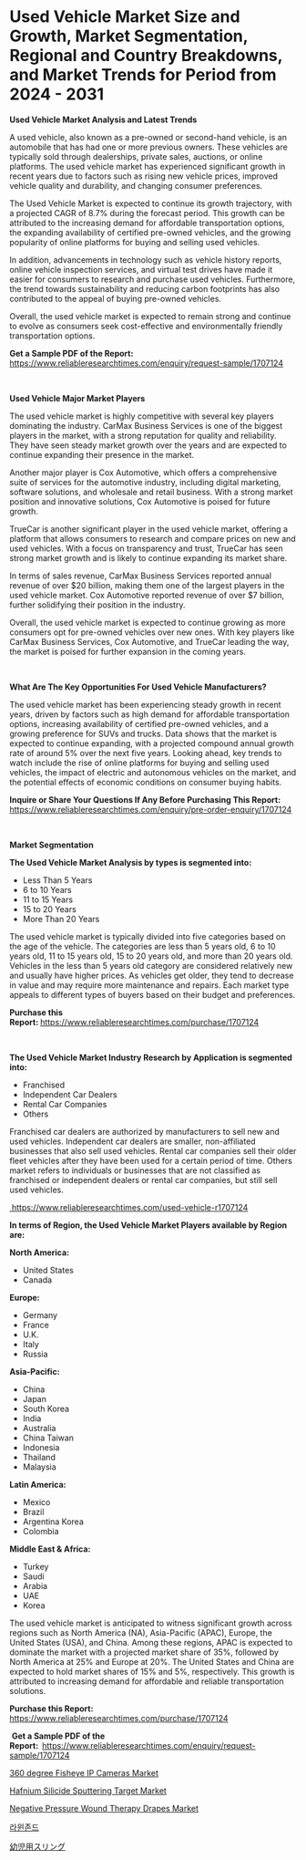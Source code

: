 <p><h1>Used Vehicle Market Size and Growth, Market Segmentation, Regional and Country Breakdowns, and Market Trends for Period from 2024 -  2031</h1></p><p><strong>Used Vehicle Market Analysis and Latest Trends</strong></p>
<p><p>A used vehicle, also known as a pre-owned or second-hand vehicle, is an automobile that has had one or more previous owners. These vehicles are typically sold through dealerships, private sales, auctions, or online platforms. The used vehicle market has experienced significant growth in recent years due to factors such as rising new vehicle prices, improved vehicle quality and durability, and changing consumer preferences.</p><p>The Used Vehicle Market is expected to continue its growth trajectory, with a projected CAGR of 8.7% during the forecast period. This growth can be attributed to the increasing demand for affordable transportation options, the expanding availability of certified pre-owned vehicles, and the growing popularity of online platforms for buying and selling used vehicles.</p><p>In addition, advancements in technology such as vehicle history reports, online vehicle inspection services, and virtual test drives have made it easier for consumers to research and purchase used vehicles. Furthermore, the trend towards sustainability and reducing carbon footprints has also contributed to the appeal of buying pre-owned vehicles.</p><p>Overall, the used vehicle market is expected to remain strong and continue to evolve as consumers seek cost-effective and environmentally friendly transportation options.</p></p>
<p><strong>Get a Sample PDF of the Report:&nbsp;</strong> <a href="https://www.reliableresearchtimes.com/enquiry/request-sample/1707124">https://www.reliableresearchtimes.com/enquiry/request-sample/1707124</a></p>
<p>&nbsp;</p>
<p><strong>Used Vehicle Major Market Players</strong></p>
<p><p>The used vehicle market is highly competitive with several key players dominating the industry. CarMax Business Services is one of the biggest players in the market, with a strong reputation for quality and reliability. They have seen steady market growth over the years and are expected to continue expanding their presence in the market.</p><p>Another major player is Cox Automotive, which offers a comprehensive suite of services for the automotive industry, including digital marketing, software solutions, and wholesale and retail business. With a strong market position and innovative solutions, Cox Automotive is poised for future growth.</p><p>TrueCar is another significant player in the used vehicle market, offering a platform that allows consumers to research and compare prices on new and used vehicles. With a focus on transparency and trust, TrueCar has seen strong market growth and is likely to continue expanding its market share.</p><p>In terms of sales revenue, CarMax Business Services reported annual revenue of over $20 billion, making them one of the largest players in the used vehicle market. Cox Automotive reported revenue of over $7 billion, further solidifying their position in the industry.</p><p>Overall, the used vehicle market is expected to continue growing as more consumers opt for pre-owned vehicles over new ones. With key players like CarMax Business Services, Cox Automotive, and TrueCar leading the way, the market is poised for further expansion in the coming years.</p></p>
<p>&nbsp;</p>
<p><strong>What Are The Key Opportunities For Used Vehicle Manufacturers?</strong></p>
<p><p>The used vehicle market has been experiencing steady growth in recent years, driven by factors such as high demand for affordable transportation options, increasing availability of certified pre-owned vehicles, and a growing preference for SUVs and trucks. Data shows that the market is expected to continue expanding, with a projected compound annual growth rate of around 5% over the next five years. Looking ahead, key trends to watch include the rise of online platforms for buying and selling used vehicles, the impact of electric and autonomous vehicles on the market, and the potential effects of economic conditions on consumer buying habits.</p></p>
<p><strong>Inquire or Share Your Questions If Any Before Purchasing This Report:</strong> <a href="https://www.reliableresearchtimes.com/enquiry/pre-order-enquiry/1707124">https://www.reliableresearchtimes.com/enquiry/pre-order-enquiry/1707124</a></p>
<p>&nbsp;</p>
<p><strong>Market Segmentation</strong></p>
<p><strong>The Used Vehicle Market Analysis by types is segmented into:</strong></p>
<p><ul><li>Less Than 5 Years</li><li>6 to 10 Years</li><li>11 to 15 Years</li><li>15 to 20 Years</li><li>More Than 20 Years</li></ul></p>
<p><p>The used vehicle market is typically divided into five categories based on the age of the vehicle. The categories are less than 5 years old, 6 to 10 years old, 11 to 15 years old, 15 to 20 years old, and more than 20 years old. Vehicles in the less than 5 years old category are considered relatively new and usually have higher prices. As vehicles get older, they tend to decrease in value and may require more maintenance and repairs. Each market type appeals to different types of buyers based on their budget and preferences.</p></p>
<p><strong>Purchase this Report:&nbsp;</strong><a href="https://www.reliableresearchtimes.com/purchase/1707124">https://www.reliableresearchtimes.com/purchase/1707124</a></p>
<p>&nbsp;</p>
<p><strong>The Used Vehicle Market Industry Research by Application is segmented into:</strong></p>
<p><ul><li>Franchised</li><li>Independent Car Dealers</li><li>Rental Car Companies</li><li>Others</li></ul></p>
<p><p>Franchised car dealers are authorized by manufacturers to sell new and used vehicles. Independent car dealers are smaller, non-affiliated businesses that also sell used vehicles. Rental car companies sell their older fleet vehicles after they have been used for a certain period of time. Others market refers to individuals or businesses that are not classified as franchised or independent dealers or rental car companies, but still sell used vehicles.</p></p>
<p><a href="https://www.reliableresearchtimes.com/used-vehicle-r1707124">&nbsp;https://www.reliableresearchtimes.com/used-vehicle-r1707124</a></p>
<p><strong>In terms of Region, the Used Vehicle Market Players available by Region are:</strong></p>
<p>
    <p> <strong> North America: </strong>
        <ul>
            <li>United States</li>
            <li>Canada</li>
        </ul>
        </p> 
    <p> <strong> Europe: </strong>
        <ul>
            <li>Germany</li>
            <li>France</li>
            <li>U.K.</li>
            <li>Italy</li>
            <li>Russia</li>
        </ul>
        </p> 
    <p> <strong> Asia-Pacific: </strong>
        <ul>
            <li>China</li>
            <li>Japan</li>
            <li>South Korea</li>
            <li>India</li>
            <li>Australia</li>
            <li>China Taiwan</li>
            <li>Indonesia</li>
            <li>Thailand</li>
            <li>Malaysia</li>
        </ul>
        </p> 
    <p> <strong> Latin America: </strong>
        <ul>
            <li>Mexico</li>
            <li>Brazil</li>
            <li>Argentina Korea</li>
            <li>Colombia</li>
        </ul>
        </p> 
    <p> <strong> Middle East & Africa: </strong>
        <ul>
            <li>Turkey</li>
            <li>Saudi</li>
            <li>Arabia</li>
            <li>UAE</li>
            <li>Korea</li>
        </ul>
    </p>
    </p>
<p><p>The used vehicle market is anticipated to witness significant growth across regions such as North America (NA), Asia-Pacific (APAC), Europe, the United States (USA), and China. Among these regions, APAC is expected to dominate the market with a projected market share of 35%, followed by North America at 25% and Europe at 20%. The United States and China are expected to hold market shares of 15% and 5%, respectively. This growth is attributed to increasing demand for affordable and reliable transportation solutions.</p></p>
<p><strong>Purchase this Report: </strong><a href="https://www.reliableresearchtimes.com/purchase/1707124">https://www.reliableresearchtimes.com/purchase/1707124</a></p>
<p>&nbsp;<strong>Get a Sample PDF of the Report:&nbsp;&nbsp;</strong><a href="https://www.reliableresearchtimes.com/enquiry/request-sample/1707124">https://www.reliableresearchtimes.com/enquiry/request-sample/1707124</a></p>
<p><strong></strong></p>
<p><p><a href="https://medium.com/@sura.dutkadut/360-degree-fisheye-ip-cameras-market-global-market-share-and-ranking-overall-sales-and-demand-a24eb1d04465">360 degree Fisheye IP Cameras Market</a></p><p><a href="https://issuu.com/reportprime-2/docs/hafnium-silicide-sputtering-target-market-size-203">Hafnium Silicide Sputtering Target Market</a></p><p><a href="https://medium.com/@cpierre31945/emerging-trends-in-negative-pressure-wound-therapy-drapes-market-global-outlook-and-future-fde7993021f9">Negative Pressure Wound Therapy Drapes Market</a></p><p><a href="https://github.com/vdhdwjyp90142/Market-Research-Report-List-3/blob/main/45637993919.md">라윈존드</a></p><p><a href="https://github.com/sghwr779811674/Market-Research-Report-List-3/blob/main/8058556381.md">幼児用スリング</a></p></p>